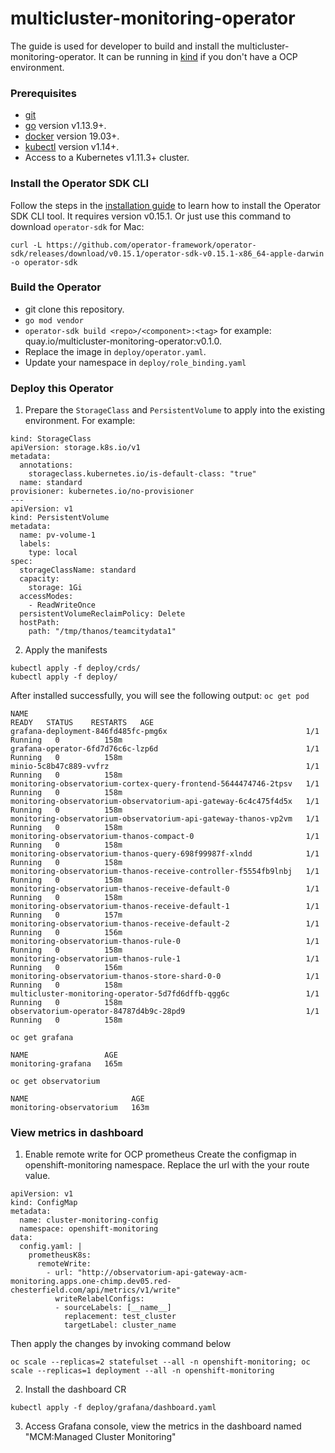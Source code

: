 # multicluster-monitoring-operator
The guide is used for developer to build and install the multicluster-monitoring-operator. It can be running in [kind][install_kind] if you don't have a OCP environment.

### Prerequisites

- [git][git_tool]
- [go][go_tool] version v1.13.9+.
- [docker][docker_tool] version 19.03+.
- [kubectl][kubectl_tool] version v1.14+.
- Access to a Kubernetes v1.11.3+ cluster.

### Install the Operator SDK CLI

Follow the steps in the [installation guide][install_guide] to learn how to install the Operator SDK CLI tool. It requires version v0.15.1.
Or just use this command to download `operator-sdk` for Mac:
```
curl -L https://github.com/operator-framework/operator-sdk/releases/download/v0.15.1/operator-sdk-v0.15.1-x86_64-apple-darwin -o operator-sdk
```

### Build the Operator

- git clone this repository.
- `go mod vendor`
- `operator-sdk build <repo>/<component>:<tag>` for example: quay.io/multicluster-monitoring-operator:v0.1.0.
- Replace the image in `deploy/operator.yaml`.
- Update your namespace in `deploy/role_binding.yaml`

### Deploy this Operator

1. Prepare the `StorageClass` and `PersistentVolume` to apply into the existing environment. For example:
```
kind: StorageClass
apiVersion: storage.k8s.io/v1
metadata:
  annotations:
    storageclass.kubernetes.io/is-default-class: "true"
  name: standard
provisioner: kubernetes.io/no-provisioner
---
apiVersion: v1
kind: PersistentVolume
metadata:
  name: pv-volume-1
  labels:
    type: local
spec:
  storageClassName: standard
  capacity:
    storage: 1Gi
  accessModes:
    - ReadWriteOnce
  persistentVolumeReclaimPolicy: Delete
  hostPath:
    path: "/tmp/thanos/teamcitydata1"
```
2. Apply the manifests
```
kubectl apply -f deploy/crds/
kubectl apply -f deploy/

```
After installed successfully, you will see the following output:
`oc get pod`
```
NAME                                                              READY   STATUS    RESTARTS   AGE
grafana-deployment-846fd485fc-pmg6x                               1/1     Running   0          158m
grafana-operator-6fd7d76c6c-lzp6d                                 1/1     Running   0          158m
minio-5c8b47c889-vvfrz                                            1/1     Running   0          158m
monitoring-observatorium-cortex-query-frontend-5644474746-2tpsv   1/1     Running   0          158m
monitoring-observatorium-observatorium-api-gateway-6c4c475f4d5x   1/1     Running   0          158m
monitoring-observatorium-observatorium-api-gateway-thanos-vp2vm   1/1     Running   0          158m
monitoring-observatorium-thanos-compact-0                         1/1     Running   0          158m
monitoring-observatorium-thanos-query-698f99987f-xlndd            1/1     Running   0          158m
monitoring-observatorium-thanos-receive-controller-f5554fb9lnbj   1/1     Running   0          158m
monitoring-observatorium-thanos-receive-default-0                 1/1     Running   0          158m
monitoring-observatorium-thanos-receive-default-1                 1/1     Running   0          157m
monitoring-observatorium-thanos-receive-default-2                 1/1     Running   0          156m
monitoring-observatorium-thanos-rule-0                            1/1     Running   0          158m
monitoring-observatorium-thanos-rule-1                            1/1     Running   0          156m
monitoring-observatorium-thanos-store-shard-0-0                   1/1     Running   0          158m
multicluster-monitoring-operator-5d7fd6dffb-qgg6c                 1/1     Running   0          158m
observatorium-operator-84787d4b9c-28pd9                           1/1     Running   0          158m
```
`oc get grafana`
```
NAME                 AGE
monitoring-grafana   165m
```
`oc get observatorium`
```
NAME                       AGE
monitoring-observatorium   163m
```
### View metrics in dashboard
1. Enable remote write for OCP prometheus
Create the configmap in openshift-monitoring namespace. Replace the url with the your route value.
```
apiVersion: v1
kind: ConfigMap
metadata:
  name: cluster-monitoring-config
  namespace: openshift-monitoring
data:
  config.yaml: |
    prometheusK8s:
      remoteWrite:
        - url: "http://observatorium-api-gateway-acm-monitoring.apps.one-chimp.dev05.red-chesterfield.com/api/metrics/v1/write"
          writeRelabelConfigs:
          - sourceLabels: [__name__]
            replacement: test_cluster
            targetLabel: cluster_name
```
Then apply the changes by invoking command below
```
oc scale --replicas=2 statefulset --all -n openshift-monitoring; oc scale --replicas=1 deployment --all -n openshift-monitoring
```
2. Install the dashboard CR
```
kubectl apply -f deploy/grafana/dashboard.yaml
```
3. Access Grafana console, view the metrics in the dashboard named "MCM:Managed Cluster Monitoring"


[install_kind]: https://github.com/kubernetes-sigs/kind
[install_guide]: https://github.com/operator-framework/operator-sdk/blob/master/doc/user/install-operator-sdk.md
[git_tool]:https://git-scm.com/downloads
[go_tool]:https://golang.org/dl/
[docker_tool]:https://docs.docker.com/install/
[kubectl_tool]:https://kubernetes.io/docs/tasks/tools/install-kubectl/
